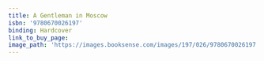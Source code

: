 ```yaml
---
title: A Gentleman in Moscow
isbn: '9780670026197'
binding: Hardcover
link_to_buy_page:
image_path: 'https://images.booksense.com/images/197/026/9780670026197.jpg'
---
```




